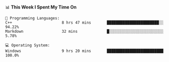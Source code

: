 
<!--START_SECTION:waka-->
📊 **This Week I Spent My Time On** 

```text
💬 Programming Languages: 
C++                      8 hrs 47 mins       ███████████████████████░░   94.22% 
Markdown                 32 mins             █░░░░░░░░░░░░░░░░░░░░░░░░   5.78%

💻 Operating System: 
Windows                  9 hrs 20 mins       █████████████████████████   100.0%

```


<!--END_SECTION:waka-->
